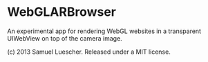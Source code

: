 WebGLARBrowser
==============

An experimental app for rendering WebGL websites in a transparent UIWebView on top of the camera image.

(c) 2013 Samuel Luescher. Released under a MIT license.

